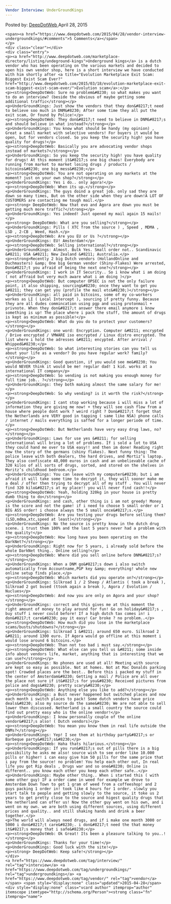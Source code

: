 ```yaml
---
Vendor Interview: UnderGroundKings
---
```

<article class="post-listing post-9665 post type-post status-publish format-standard has-post-thumbnail hentry  tag-interview tag-undergroundkings tag-vendor">
    <div class="post-inner">
        <span>Posted by: <a href="https://www.deepdotweb.com/author/admin/" title="">DeepDotWeb </a></span>
    <span>April 28, 2015</span>
    
    <span><a href="https://www.deepdotweb.com/2015/04/28/vendor-interview-undergroundkings/#comments">5 Comments</a></span>
    </p>
    <div class="clear"></div>
    <div class="entry">
    <p><a href="http://www.deepdotweb.com/marketplace-directory/listing/undeground-kings">Underground kings</a> is a dutch vendor who has been operating on the various markets and decided to open his own vendor shop, here is a short interview we have conducted with him shortly after <a title="Evolution Marketplace Exit Scam: Biggest Exist Scam Ever?" href="http://www.deepdotweb.com/2015/03/18/evolution-marketplace-exit-scam-biggest-exist-scam-ever/">Evolution scam</a>:</p>
    <p><strong>DeepDotWeb: Sure no problem&#8230; so what makes you want to do an interview? (beside the obvious of maybe getting some additional traffic</strong></p>
    <p>UnderGroundKings: Just show the vendors that they don&#8217;t need to believe soo much in DNM&#8230; After some time they all put the exit scam, Or found by Police!</p>
    <p><strong>DeepDotWeb: They don&#8217;t need to believe in DNM&#8217;s and should believe in what instead?</strong></p>
    <p>UnderGroundKings: You know what should be handy (my opinion) , Great a small market with selective vendors! For buyers it would be open, but for vendors closed. So you keep the security high! you have quality for drugs!</p>
    <p><strong>DeepDotWeb: Basically you are advocating vendor shops instead of markets?</strong></p>
    <p>UnderGroundKings: So you keep the security high! you have quality for drugs! At this moment it&#8217;s one big chaos! Everybody are running from market to market losing drugs / products / bitcoins&#8230; one big mess&#8230;</p>
    <p><strong>DeepDotWeb: You are not operating on any markets at the moment? just on your own shop?</strong></p>
    <p>UnderGroundKings: Yes i do.. only agora!</p>
    <p><strong>DeepDotWeb: When its up.</strong></p>
    <p>UnderGroundKings: The guys doind a great job. only sad they are down so many times, But on the other side when they are down!A LOT OF CUSTOMERS are contacting me tough mail.</p>
    <p><strong> DeepDotWeb: Now that evo and Agora are down you must be getting much more traffic?</strong></p>
    <p>UnderGroundKings: Yes indeed! Just opened my mail again 15 mails!</p>
    <p><strong> DeepDotWeb: What are you selling?</strong></p>
    <p>UnderGroundKings: Pills ( XTC from the source ) , Speed , MDMA , LSD , 2-CB , Weed, Hash.</p>
    <p><strong>DeepDotWeb: Are you EU or Us ?</strong></p>
    <p>UnderGroundKings: EU! Amsterdam!</p>
    <p><strong>DeepDotWeb: Selling international?</strong></p>
    <p>UnderGroundKings: Almost. Bulk Yes. Small order not.. Scandinavic &#8211; USA &#8211; New Zealand &#8211; Australia.</p>
    <p><strong>Recently 2 big Dutch vendors (HollandOnline and Duchmasters) &amp; One big German vendor (Shiny-Flakes) Were arrested, Don&#8217;t you afraid of being the next one?</strong></p>
    <p>UnderGroundKings: I work in IT Security.. So i know what i am doing ( not affraid but very much aware what i am doing )</p>
    <p><strong>DeepDotWeb: But computer OPSEC is not the only failure point, it also shipping, sourcing&#8230; once they want to get you &#8211; they can get you (profile the mail etc&#8230;)</strong></p>
    <p>UnderGroundKings: all paid in bitcoins, some of my co-workers workes as LI ( Local Intercept ), sourcing if pretty funny. Because they are all dudes commincation using pgp and using protonmail + privnote. When they don&#8217;t answer there email anymore i know something is up! The place where i pack the stuff, the amount of drugs is kept as minimum as possible!</p>
    <p><strong>DeepDotWeb: What do you do to protect your customers?</strong></p>
    <p>UnderGroundKings: one word: Encryption. Computer &#8211; encrypted / Drive encrypted / VMWARE iso encrypted / Linux distro encrypted. The list where i hold the adresses &#8211; encypted. After arrival / Whipped&#8230;</p>
    <p><strong>DeepDotWeb: So what interesting stories can you tell us about your life as a vendor? Do you have regular work? family?</strong></p>
    <p>UnderGroundKings: Good question, if you would see me&#8230; You would NEVER think it would be me! regular dad! 1 kid. works at a international IT company</p>
    <p><strong>DeepDotWeb: So vending is not making you enough money for full time job.. ?</strong></p>
    <p>UnderGroundKings: they both making almost the same salary for me!</p>
    <p><strong>DeepDotWeb: So why vending? is it worth the risk?</strong></p>
    <p>UnderGroundKings: I cant stop working because i will miss a lot of information they are giving me now! + they will see cash flow from a house where people dont work ? weird right ? Don&#8217;t forget that the Netherlands are VERY good in tapping ( same like NSA) phone calls / internet / mails everything is saffed for a longer periode of time.</p>
    <p><strong>DeepDotWeb: But Netherlands have very easy drug laws, no?</strong></p>
    <p>UnderGroundKings: Laws for use yes &#8211; for selling international will bring a lot of problems. If i sold a lot to USA they could hand me over to USA easy!! and then im done! Reading right now the story of the germans (shiny flakes). Next funny thing: The police leave with both dealers, the hard drives, and Mortiz’s laptop. They also confiscate 48,000 euros in cash and an unbelievable cache of 320 kilos of all sorts of drugs, sorted, and stored on the shelves in Moritz’s childhood bedroom.</p>
    <p>UnderGroundKings: You can leave with my computer&#8230; but i am afraid it will take some time to decrypt it, they will sooner make me a deal / offer then trying to decrypt all of my stuff . You will never find 320 kilo&#8217;s at my place!! you will never find cash!!</p>
    <p><strong>DeepDotWeb: Yeah, holding 320kg in your house is pretty dumb thing to do</strong></p>
    <p>UnderGroundKings: and cash, other thing is i am not greedy! Money is the score and not the game! if i need to choose 5 small order or 1 BIG ASS order! i choose always the 5 small once&#8217;s.</p>
    <p><strong>DeepDotWeb: Are you testing your drugs before selling them? (LSD,mdma,xtc,speed at least)</strong></p>
    <p>UnderGroundKings: No the source is pretty know in the dutch drug scene. i trust them 100% and the last 5 years never had a problem with the quality!</p>
    <p><strong>DeepDotWeb: How long have you been operating on the DarkNet?</strong></p>
    <p>UnderGroundKings: Right now for 5 years, i already sold before the whole DarkNet thing.. Online selling!</p>
    <p><strong>DeepDotWeb: Where did you sell online before DNM&#8217;s?</strong></p>
    <p>UnderGroundKings: When a DNM go&#8217;s down i also switch automatically from Accountname,PGP key &amp; everything! whole new online setup finds place.</p>
    <p><strong>DeepDotWeb: Which markets did you operate on?</strong></p>
    <p>UnderGroundKings: Silkroad 1 / 2 Sheep / Atlantis ( took a break ), Silkroad 2 got bused (ttook again a break ), Agora / Evolution / Nuclues</p>
    <p><strong>DeepDotWeb: And now you are only on Agora and your shop?</strong></p>
    <p>UnderGroundKings: correct and this gives me at this moment the right amount of money to play around for fun! Go on holiday&#8217;s , buy stuff i never could before! If a high dutch tax comes in! i don&#8217;t care&#8230; pay it easy! Car broke ? no problem..</p>
    <p><strong>DeepDotWeb: How much did you lose in the marketplace scams/busts/shutdowns?</strong></p>
    <p>UnderGroundKings: Silkroad 1 &#8211; around 650 euro. Silkroad 2 &#8211; around 1300 euro. If Agora would go offline at this moment i would lose around 6 bitcoins.</p>
    <p><strong>DeepDotWeb: Than not too bad i must say.</strong></p>
    <p><strong>DeepDotWeb: What else can you tell us &#8211; some inside info about vendors life, market, anything that is interesting that we can use?</strong></p>
    <p>UnderGroundKings: No phones are used at all! Meeting with source are kept so easy as possible. Not at homes. Not at Mac Donalds parking spot! Crowded places are the best.. Before this i packed my stuff in the center of Amsterdam&#8230; Getting a mail / Police are all over the place not sure if it&#8217;s for you&#8230; Received pictures from police and dogs&#8230; pretty scary&#8230;</p>
    <p><strong>DeepDotWeb: Anything else you like to add?</strong></p>
    <p>UnderGroundKings: a Bust never happened but switched places and now each month i switch places to pack! Some dutch vendors have price deals&#8230; also my source do the same&#8230; We are not able to sell lower then discussed. Netherland is a small country the source could find out pretty easy who is the online vendor!</p>
    <p>UnderGroundKings: I know personally couple of the online vendor&#8217;s also! ( Dutch vendors)</p>
    <p><strong>DeepDotWeb: You mean you know them in real life outside the DNMs?</strong></p>
    <p>UnderGroundKings: Yep! I see them at birthday party&#8217;s or Barbeque party&#8217;s&#8230;</p>
    <p><strong>DeepDotWeb: Haha thats hilarious.</strong></p>
    <p>UnderGroundKings: If you run&#8217;s out of pills there is a big possibility he asks me also! source wish to see order like 10.000 pills or higher! i can easy give him 50 pills for the same price that i pay from the source! no problem! You help each other out, In real life you got Rip deals , Drugs war and so one&#8230; Online is different.. you know each other you keep each other safe..</p>
    <p>UnderGroundKings: Maybe other thing.. When i started this ( with some other guy) IF a order came in weed for example we drove to Amsterdam Down Town to get 1 gram of weed from a coffeeshop! and 2 guys packing 1 order in! took like 4 hours for 1 order. slowly you start talk to people and getting slowly to the source, it toke us 2 years to get pretty close to the source and higest quality drugs that the netherland can offer us! Now the other guy went on his own, and i went on my own. we are both using different sources, using different prices and quality.. and still shaking hands and drink a beer together.</p>
    <p>The world will always need drugs, and if i make one month 3000 or 5000 i don&#8217;t care&#8230;. i don&#8217;t need the that money it&#8217;s money that i safe&#8230;</p>
    <p><strong>DeepDotWeb: Ok Great! Its been a pleasure talking to you..!</strong></p>
    <p>UnderGroundKings: Thanks for your time!</p>
    <p>UnderGroundKings: Good luck with the site!</p>
    <p><strong> DeepDotWeb: Keep safe!</strong></p>
    </div>
    <a href="https://www.deepdotweb.com/tag/interview/" rel="tag">interview</a> <a href="https://www.deepdotweb.com/tag/undergroundkings/" rel="tag">undergroundkings</a> <a href="https://www.deepdotweb.com/tag/vendor/" rel="tag">vendor</a></span> <span style="display:none" class="updated">2015-04-28</span>
    <div style="display:none" class="vcard author" itemprop="author" itemscope itemtype="http://schema.org/Person"><strong class="fn" itemprop="name">
    
